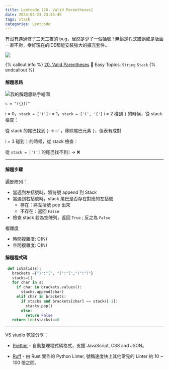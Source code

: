 ```yaml
---
title: Leetcode [20. Valid Parentheses]
date: 2024-04-23 23:43:48
tags: stack
categories: Leetcode
---
```


有沒有遇過修了三天三夜的 bug，居然是少了一個括號 ! 無論是程式錯誤或是版面一直不對，幸好現在的IDE都能安裝強大的擴充套件...

<!-- more -->

![](https://i.imgur.com/QZTy09S.png)


{% callout info %}
[20. Valid Parentheses](https://leetcode.com/problems/valid-parentheses/description/)
💚 Easy
Topics: `String` `Stack`
{% endcallout %}

#### 解題思路

![我的解題思路手繪圖](https://i.imgur.com/pvcRGSS.png)

`s = "({}])"`

i = 0，`stack = ['(']`
i = 1，`stack = ['(', '{']`
i = 2 碰到 `}` 的時候，從 stack 檢查：

從 stack 的尾巴找到 `}` -> ✅ ，移除尾巴元素 `}`，但表有成對

i = 3 碰到 `]` 的時候，從 stack 檢查：

從 `stack = ['(']` 的尾巴找不到`]` -> ❌ 

<hr>

#### 解題步驟

遍歷陣列：
- 當遇到左括號時，將符號 append 到 Stack
- 當遇到右括號時，stack 尾巴是否存在對應的左括號
    - 存在：將左括號 pop 出來
    - 不存在：返回 `False`
- 檢查 stack 若為空陣列，返回 `True` ; 反之為 `False`

複雜度
  - 時間複雜度: O(N)
  - 空間複雜度: O(N)


#### 解題程式碼

```python
 def isValid(s):
   brackets ={"}":"{", "]":"[",")":"("}
   stacks=[]
   for char in s:
     if char in brackets.values():
       stacks.append(char)
     elif char in brackets:
       if stacks and brackets[char] == stacks[-1]:
         stacks.pop()
       else:
         return False
   return len(stacks)==0

```

<hr>

VS studio 乾貨分享：

- [Prettier](https://marketplace.visualstudio.com/items?itemName=esbenp.prettier-vscode) - 自動整理程式碼格式，支援 JavaScript, CSS and JSON。

- [Ruff](https://marketplace.visualstudio.com/items?itemName=charliermarsh.ruff) - 由 Rust 實作的 Python Linter, 號稱速度快上其他常見的 Linter 約 10 ~ 100 倍之間。
